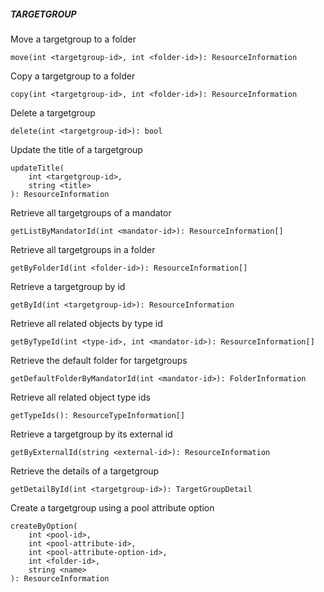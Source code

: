 ##### TARGETGROUP

Move a targetgroup to a folder


```
move(int <targetgroup-id>, int <folder-id>): ResourceInformation
```

Copy a targetgroup to a folder


```
copy(int <targetgroup-id>, int <folder-id>): ResourceInformation
```

Delete a targetgroup


```
delete(int <targetgroup-id>): bool
```

Update the title of a targetgroup

```
updateTitle(
    int <targetgroup-id>,
    string <title>
): ResourceInformation
```

Retrieve all targetgroups of a mandator


```
getListByMandatorId(int <mandator-id>): ResourceInformation[]
```

Retrieve all targetgroups in a folder


```
getByFolderId(int <folder-id>): ResourceInformation[]
```

Retrieve a targetgroup by id


```
getById(int <targetgroup-id>): ResourceInformation
```

Retrieve all related objects by type id


```
getByTypeId(int <type-id>, int <mandator-id>): ResourceInformation[]
```

Retrieve the default folder for targetgroups


```
getDefaultFolderByMandatorId(int <mandator-id>): FolderInformation
```

Retrieve all related object type ids


```
getTypeIds(): ResourceTypeInformation[]
```

Retrieve a targetgroup by its external id


```
getByExternalId(string <external-id>): ResourceInformation
```

Retrieve the details of a targetgroup


```
getDetailById(int <targetgroup-id>): TargetGroupDetail
```

Create a targetgroup using a pool attribute option


```
createByOption(
	int <pool-id>,
	int <pool-attribute-id>,
	int <pool-attribute-option-id>,
	int <folder-id>,
	string <name>
): ResourceInformation
```
